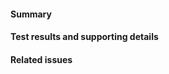 <!-- 👀 Thanks for opening a PR! Read comments like this one to get your PR merged faster. -->

#### Summary
<!-- ✍️ In a sentence or two, describe your changes. -->

#### Test results and supporting details
<!-- 👩‍🔬 If you tested your changes, describe how. Include or link to test cases. -->

<!-- 🔗 Link to supporting information, such as bug trackers, source control, release notes, and vendor docs. -->

#### Related issues
<!-- 🔨 If applicable, use "Fixes #XYZ" -->

<!-- ✅ After submitting, review the results of the "Checks" tab! -->
